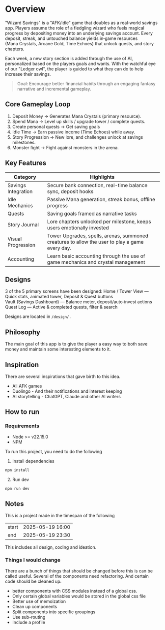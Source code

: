 # Overview

"Wizard Savings" is a "AFK/idle" game that doubles as a real‑world savings app. Players assume the role of a fledgling wizard who fuels magical progress by depositing money into an underlying savings account. Every deposit, streak, and untouched balance yields in‑game resources (Mana Crystals, Arcane Gold, Time Echoes) that unlock quests, and story chapters.

Each week, a new story section is added through the use of AI, personalized based on the players goals and wants. With the watchful eye of our "Ledger owl", the player is guided to what they can do to help increase their savings.

> Goal: Encourage better financial habits through an engaging fantasy narrative and incremental gameplay.

## Core Gameplay Loop

1. Deposit Money → Generates Mana Crystals (primary resource).
2. Spend Mana → Level up skills / upgrade tower / complete quests.
3. Create personal quests → Get saving goals
4. Idle Time → Earn passive income (Time Echoes) while away.
5. Story Progression → New lore, and challenges unlock at savings milestones.
6. Monster fight → Fight against monsters in the arena.

## Key Features

|Category|Highlights|
|---|---|
|Savings Integration|Secure bank connection, real-time balance sync, deposit hooks|
|Idle Mechanics|Passive Mana generation, streak bonus, offline progress|
|Quests|Saving goals framed as narrative tasks|
|Story Journal|Lore chapters unlocked per milestone, keeps users emotionally invested|
|Visual Progression|Tower Upgrades, spells, arenas, summoned creatures to allow the user to play a game every day.|
|Accounting | Learn basic accounting through the use of game mechanics and crystal management |

## Designs

3 of the 5 primary screens have been designed:
Home / Tower View — Quick stats, animated tower, Deposit & Quest buttons
Vault (Savings Dashboard) — Balance meter, deposit/auto‑invest actions
Quest Log — Active & completed quests, filter & search

Designs are located in `/design/.`

## Philosophy

The main goal of this app is to give the player a easy way to both save money and maintain some interesting elements to it.

## Inspiration

There are several inspirations that gave birth to this idea.

- All AFK games
- Duolingo - And their notifications and interest keeping
- AI storytelling - ChatGPT, Claude and other AI writers

## How to run

### Requirements

- Node >= v22.15.0
- NPM

To run this project, you need to do the following

1. Install dependencies
```sh
npm install
```

2. Run dev
```sh
npm run dev
```

## Notes

This is a project made in the timespan of the following

|||
|---|---|
|start|2025-05-19 16:00|
|end|2025-05-19 23:30|

This includes all design, coding and ideation.

### Things I would change

There are a bunch of things that should be changed before this is can be called useful.
Several of the components need refactoring. And certain code should be cleaned up.

- better components with CSS modules instead of a global css.
- Only certain global variables would be stored in the global css file
- Better use of memoization
- Clean up components
- Split components into specific groupings
- Use sub-routing
- Include a profile
